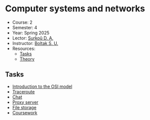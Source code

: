 # Computer systems and networks

- Course: 2
- Semester: 4
- Year: Spring 2025
- Lector: [Surkoŭ D. A.](https://iis.bsuir.by/employees/d-surkov)
- Instructor: [Boltak S. U.](https://iis.bsuir.by/employees/s-boltak)
- Resources:
  - [Tasks](https://bsuir.ishimko.me/csan/common)
  - [Theory](https://nezaboodka.by/assets/docs/KSiS.2024-05-28.pdf)

## Tasks

- [Introduction to the OSI model](lw/01/README.md)
- [Traceroute](lw/02/README.md)
- [Chat](lw/03/README.md)
- [Proxy server](lw/04/README.md)
- [File storage](lw/05/README.md)
- [Coursework](tp/README.md)
